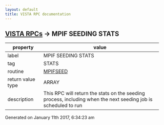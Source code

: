 ```yaml
---
layout: default
title: VISTA RPC documentation
---
```




## [VISTA RPCs](TableOfContent.md) &#8594; MPIF SEEDING STATS 

 property | value 
--- | --- 
 label | MPIF SEEDING STATS
 tag | STATS
 routine | [MPIFSEED](http://code.osehra.org/dox/Routine_MPIFSEED_source.html)
 return value type | ARRAY
 description | This RPC will return the stats on the seeding process, including when the next seeding job is scheduled to run




Generated on January 11th 2017, 6:34:23 am